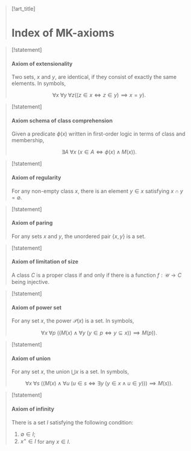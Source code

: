 > [!art_title]
> 
> # Index of MK-axioms


> [!statement]
> 
> #### Axiom of extensionality
> 
> Two sets, $x$ and $y$, are identical, if they consist of exactly the same elements. In symbols,
> 
> $$
> \forall x\; \forall y\; \forall z ((z \in x \Leftrightarrow z \in y ) \implies x = y).
> $$


> [!statement]
> 
> #### Axiom schema of class comprehension
> 
> Given a predicate $\phi(x)$ written in first-order logic in terms of class and membership,
> 
> $$
> \exists A\; \forall x\; (x \in A \iff \phi(x) \land M(x)).
> $$


> [!statement]
> 
> #### Axiom of regularity
> 
> For any non-empty class $x$, there is an element $y \in x$ satisfying $x \cap y = \emptyset$.


> [!statement]
> 
> #### Axiom of paring
> 
> For any sets $x$ and $y$, the unordered pair $\{x,y\}$ is a set.


> [!statement]
> 
> #### Axiom of limitation of size
> 
> A class $C$ is a proper class if and only if there is a function $f: \mathscr U \to C$ being injective.


> [!statement]
> 
> #### Axiom of power set
> 
> For any set $x$, the power $\mathcal P(x)$ is a set. In symbols,
> 
> $$
> \forall x\; \forall p\; ((M(x) \land \forall y\; (y \in p \iff y \subseteq x)) \implies M(p)).
> $$


> [!statement]
> 
> #### Axiom of union
> 
> For any set $x$, the union $\bigcup x$ is a set. In symbols,
> 
> $$
> \forall x\; \forall s\; ((M(x) \land \forall u\; (u \in s \iff \exists y\; (y \in x \land u \in y ))) \implies M(s)).
> $$


> [!statement]
> 
> #### Axiom of infinity
> 
> There is a set $I$ satisfying the following condition:
> 
> 1. $\emptyset \in I$;
> 2. $x^+ \in I$ for any $x \in I$.


